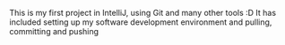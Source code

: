 This is my first project in IntelliJ, using Git and many other tools :D
It has included setting up my software development environment and pulling, committing and pushing
